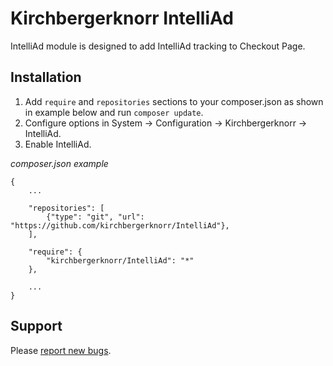 Kirchbergerknorr IntelliAd
==========================

IntelliAd module is designed to add IntelliAd tracking to Checkout Page.

Installation
------------

1. Add `require` and `repositories` sections to your composer.json as shown in example below and run `composer update`.
2. Configure options in System -> Configuration -> Kirchbergerknorr -> IntelliAd.
3. Enable IntelliAd.

*composer.json example*

```
{
    ...
    
    "repositories": [
        {"type": "git", "url": "https://github.com/kirchbergerknorr/IntelliAd"},
    ],
    
    "require": {
        "kirchbergerknorr/IntelliAd": "*"
    },
    
    ...
}
```

Support
-------

Please [report new bugs](https://github.com/kirchbergerknorr/IntelliAd/issues/new).